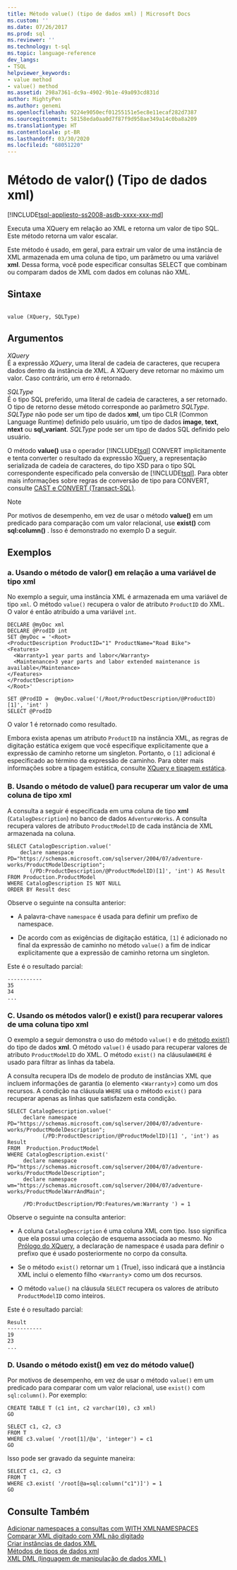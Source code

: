 ```yaml
---
title: Método value() (tipo de dados xml) | Microsoft Docs
ms.custom: ''
ms.date: 07/26/2017
ms.prod: sql
ms.reviewer: ''
ms.technology: t-sql
ms.topic: language-reference
dev_langs:
- TSQL
helpviewer_keywords:
- value method
- value() method
ms.assetid: 298a7361-dc9a-4902-9b1e-49a093cd831d
author: MightyPen
ms.author: genemi
ms.openlocfilehash: 9224e9050ecf01255151e5ec8e11ecaf282d7387
ms.sourcegitcommit: 58158eda0aa0d7f87f9d958ae349a14c0ba8a209
ms.translationtype: HT
ms.contentlocale: pt-BR
ms.lasthandoff: 03/30/2020
ms.locfileid: "68051220"
---
```

# <a name="value-method-xml-data-type"></a>Método de valor() (Tipo de dados xml)
[!INCLUDE[tsql-appliesto-ss2008-asdb-xxxx-xxx-md](../../includes/tsql-appliesto-ss2008-asdb-xxxx-xxx-md.md)]

  Executa uma XQuery em relação ao XML e retorna um valor de tipo SQL. Este método retorna um valor escalar.  
  
 Este método é usado, em geral, para extrair um valor de uma instância de XML armazenada em uma coluna de tipo, um parâmetro ou uma variável **xml**. Dessa forma, você pode especificar consultas SELECT que combinam ou comparam dados de XML com dados em colunas não XML.  
  
## <a name="syntax"></a>Sintaxe  
  
```  
  
value (XQuery, SQLType)  
```  
  
## <a name="arguments"></a>Argumentos  
 *XQuery*  
 É a expressão *XQuery*, uma literal de cadeia de caracteres, que recupera dados dentro da instância de XML. A XQuery deve retornar no máximo um valor. Caso contrário, um erro é retornado.  
  
 *SQLType*  
 É o tipo SQL preferido, uma literal de cadeia de caracteres, a ser retornado. O tipo de retorno desse método corresponde ao parâmetro *SQLType*. *SQLType* não pode ser um tipo de dados **xml**, um tipo CLR (Common Language Runtime) definido pelo usuário, um tipo de dados **image**, **text**, **ntext** ou **sql_variant**. *SQLType* pode ser um tipo de dados SQL definido pelo usuário.  
  
 O método **value()** usa o operador [!INCLUDE[tsql](../../includes/tsql-md.md)] CONVERT implicitamente e tenta converter o resultado da expressão XQuery, a representação serializada de cadeia de caracteres, do tipo XSD para o tipo SQL correspondente especificado pela conversão de [!INCLUDE[tsql](../../includes/tsql-md.md)]. Para obter mais informações sobre regras de conversão de tipo para CONVERT, consulte [CAST e CONVERT &#40;Transact-SQL&#41;](../../t-sql/functions/cast-and-convert-transact-sql.md).  
  
> [!NOTE]  
>  Por motivos de desempenho, em vez de usar o método **value()** em um predicado para comparação com um valor relacional, use **exist()** com **sql:column()** . Isso é demonstrado no exemplo D a seguir.  
  
## <a name="examples"></a>Exemplos  
  
### <a name="a-using-the-value-method-against-an-xml-type-variable"></a>a. Usando o método de valor() em relação a uma variável de tipo xml  
 No exemplo a seguir, uma instância XML é armazenada em uma variável de tipo `xml`. O método `value()` recupera o valor de atributo `ProductID` do XML. O valor é então atribuído a uma variável `int`.  
  
```  
DECLARE @myDoc xml  
DECLARE @ProdID int  
SET @myDoc = '<Root>  
<ProductDescription ProductID="1" ProductName="Road Bike">  
<Features>  
  <Warranty>1 year parts and labor</Warranty>  
  <Maintenance>3 year parts and labor extended maintenance is available</Maintenance>  
</Features>  
</ProductDescription>  
</Root>'  
  
SET @ProdID =  @myDoc.value('(/Root/ProductDescription/@ProductID)[1]', 'int' )  
SELECT @ProdID  
```  
  
 O valor 1 é retornado como resultado.  
  
 Embora exista apenas um atributo `ProductID` na instância XML, as regras de digitação estática exigem que você especifique explicitamente que a expressão de caminho retorne um singleton. Portanto, o `[1]` adicional é especificado ao término da expressão de caminho. Para obter mais informações sobre a tipagem estática, consulte [XQuery e tipagem estática](../../xquery/xquery-and-static-typing.md).  
  
### <a name="b-using-the-value-method-to-retrieve-a-value-from-an-xml-type-column"></a>B. Usando o método de value() para recuperar um valor de uma coluna de tipo xml  
 A consulta a seguir é especificada em uma coluna de tipo **xml** (`CatalogDescription`) no banco de dados `AdventureWorks`. A consulta recupera valores de atributo `ProductModelID` de cada instância de XML armazenada na coluna.  
  
```  
SELECT CatalogDescription.value('             
    declare namespace PD="https://schemas.microsoft.com/sqlserver/2004/07/adventure-works/ProductModelDescription";             
       (/PD:ProductDescription/@ProductModelID)[1]', 'int') AS Result             
FROM Production.ProductModel             
WHERE CatalogDescription IS NOT NULL             
ORDER BY Result desc             
```  
  
 Observe o seguinte na consulta anterior:  
  
-   A palavra-chave `namespace` é usada para definir um prefixo de namespace.  
  
-   De acordo com as exigências de digitação estática, `[1]` é adicionado no final da expressão de caminho no método `value()` a fim de indicar explicitamente que a expressão de caminho retorna um singleton.  
  
 Este é o resultado parcial:  
  
```  
-----------  
35           
34           
...  
```  
  
### <a name="c-using-the-value-and-exist-methods-to-retrieve-values-from-an-xml-type-column"></a>C. Usando os métodos valor() e exist() para recuperar valores de uma coluna tipo xml  
 O exemplo a seguir demonstra o uso do método `value()` e do [método exist()](../../t-sql/xml/exist-method-xml-data-type.md) do tipo de dados **xml**. O método `value()` é usado para recuperar valores de atributo `ProductModelID` do XML. O método `exist()` na cláusula`WHERE` é usado para filtrar as linhas da tabela.  
  
 A consulta recupera IDs de modelo de produto de instâncias XML que incluem informações de garantia (o elemento <`Warranty`>) como um dos recursos. A condição na cláusula `WHERE` usa o método `exist()` para recuperar apenas as linhas que satisfazem esta condição.  
  
```  
SELECT CatalogDescription.value('  
     declare namespace PD="https://schemas.microsoft.com/sqlserver/2004/07/adventure-works/ProductModelDescription";  
           (/PD:ProductDescription/@ProductModelID)[1] ', 'int') as Result  
FROM  Production.ProductModel  
WHERE CatalogDescription.exist('  
     declare namespace PD="https://schemas.microsoft.com/sqlserver/2004/07/adventure-works/ProductModelDescription";  
     declare namespace wm="https://schemas.microsoft.com/sqlserver/2004/07/adventure-works/ProductModelWarrAndMain";  
  
     /PD:ProductDescription/PD:Features/wm:Warranty ') = 1  
```  
  
 Observe o seguinte na consulta anterior:  
  
-   A coluna `CatalogDescription` é uma coluna XML com tipo. Isso significa que ela possui uma coleção de esquema associada ao mesmo. No [Prólogo do XQuery](../../xquery/modules-and-prologs-xquery-prolog.md), a declaração de namespace é usada para definir o prefixo que é usado posteriormente no corpo da consulta.  
  
-   Se o método `exist()` retornar um `1` (True), isso indicará que a instância XML inclui o elemento filho <`Warranty`> como um dos recursos.  
  
-   O método `value()` na cláusula `SELECT` recupera os valores de atributo `ProductModelID` como inteiros.  
  
 Este é o resultado parcial:  
  
```  
Result       
-----------  
19           
23           
...  
```  
  
### <a name="d-using-the-exist-method-instead-of-the-value-method"></a>D. Usando o método exist() em vez do método value()  
 Por motivos de desempenho, em vez de usar o método `value()` em um predicado para comparar com um valor relacional, use `exist()` com `sql:column()`. Por exemplo:  
  
```  
CREATE TABLE T (c1 int, c2 varchar(10), c3 xml)  
GO  
  
SELECT c1, c2, c3   
FROM T  
WHERE c3.value( '/root[1]/@a', 'integer') = c1  
GO  
```  
  
 Isso pode ser gravado da seguinte maneira:  
  
```  
SELECT c1, c2, c3   
FROM T  
WHERE c3.exist( '/root[@a=sql:column("c1")]') = 1  
GO  
```  
  
## <a name="see-also"></a>Consulte Também  
 [Adicionar namespaces a consultas com WITH XMLNAMESPACES](../../relational-databases/xml/add-namespaces-to-queries-with-with-xmlnamespaces.md)   
 [Comparar XML digitado com XML não digitado](../../relational-databases/xml/compare-typed-xml-to-untyped-xml.md)   
 [Criar instâncias de dados XML](../../relational-databases/xml/create-instances-of-xml-data.md)   
 [Métodos de tipos de dados xml](../../t-sql/xml/xml-data-type-methods.md)   
 [XML DML &#40;linguagem de manipulação de dados XML &#41;](../../t-sql/xml/xml-data-modification-language-xml-dml.md)  
  
  
